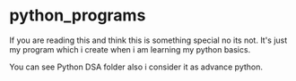 # python_programs
If you are reading this and think this is something special no its not. 
It's just my program which i create when i am learning my python basics.

You can see Python DSA folder also i consider it as advance python.
